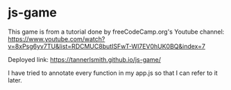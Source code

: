 # js-game
This game is from a tutorial done by freeCodeCamp.org's Youtube channel:
https://www.youtube.com/watch?v=8xPsg6yv7TU&list=RDCMUC8butISFwT-Wl7EV0hUK0BQ&index=7

Deployed link: 
https://tannerlsmith.github.io/js-game/

I have tried to annotate every function in my app.js so that I can refer to it later. 